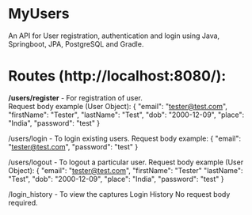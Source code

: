 # MyUsers
An API for User registration, authentication and login using Java, Springboot, JPA, PostgreSQL and Gradle.

# Routes (http://localhost:8080/):
<b>/users/register</b> -  For registration of user. <br>
Request body example (User Object): 
{
    "email": "tester@test.com",
    "firstName": "Tester",
    "lastName": "Test",
    "dob": "2000-12-09",
    "place": "India",
    "password": "test"
}

/users/login - To login existing users.
Request body example:
{
    "email": "tester@test.com",
    "password": "test"
}

/users/logout - To logout a particular user.
Request body example (User Object): 
{
    "email": "tester@test.com",
    "firstName": "Tester"
    "lastName": "Test",
    "dob": "2000-12-09",
    "place": "India",
    "password": "test"
}

/login_history - To view the captures Login History
No request body required.
